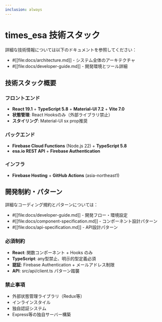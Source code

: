 ```yaml
---
inclusion: always
---
```


# times_esa 技術スタック

詳細な技術情報については以下のドキュメントを参照してください：

- #[[file:docs/architecture.md]] - システム全体のアーキテクチャ
- #[[file:docs/developer-guide.md]] - 開発環境とツール詳細

## 技術スタック概要

### フロントエンド
- **React 19.1** + **TypeScript 5.8** + **Material-UI 7.2** + **Vite 7.0**
- **状態管理**: React Hooksのみ（外部ライブラリ禁止）
- **スタイリング**: Material-UI sx prop推奨

### バックエンド
- **Firebase Cloud Functions** (Node.js 22) + **TypeScript 5.8**
- **esa.io REST API** + **Firebase Authentication**

### インフラ
- **Firebase Hosting** + **GitHub Actions** (asia-northeast1)

## 開発制約・パターン

詳細なコーディング規約とパターンについては：
- #[[file:docs/developer-guide.md]] - 開発フロー・環境設定
- #[[file:docs/component-specification.md]] - コンポーネント設計パターン
- #[[file:docs/api-specification.md]] - API設計パターン

### 必須制約
- **React**: 関数コンポーネント + Hooks のみ
- **TypeScript**: any型禁止、明示的型定義必須
- **認証**: Firebase Authentication + メールアドレス制限
- **API**: src/api/client.ts パターン踏襲

### 禁止事項
- 外部状態管理ライブラリ（Redux等）
- インラインスタイル
- 独自認証システム
- Express等の独自サーバー構築

